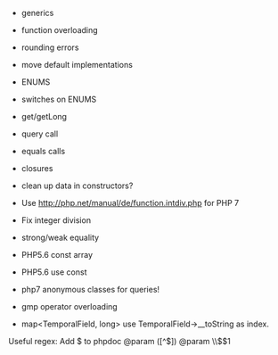 - generics
- function overloading
- rounding errors
- move default implementations
- ENUMS
- switches on ENUMS
- get/getLong
- query call
- equals calls
- closures
- clean up data in constructors?
- Use http://php.net/manual/de/function.intdiv.php for PHP 7
- Fix integer division
- strong/weak equality
- PHP5.6 const array
- PHP5.6 use const
- php7 anonymous classes for queries!
- gmp operator overloading

- map<TemporalField, long> use TemporalField->__toString as index.

Useful regex:
Add $ to phpdoc
@param ([^$])
@param \\$$1